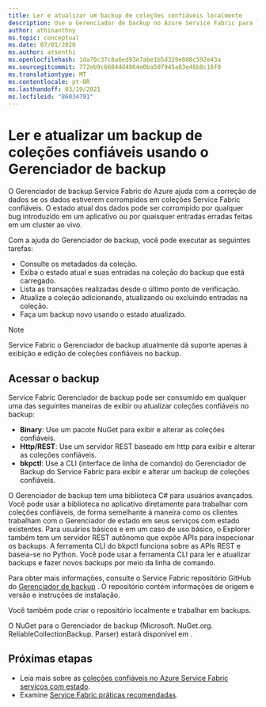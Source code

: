 ```yaml
---
title: Ler e atualizar um backup de coleções confiáveis localmente
description: Use o Gerenciador de backup no Azure Service Fabric para ler e atualizar um backup de coleções confiáveis local.
author: athinanthny
ms.topic: conceptual
ms.date: 07/01/2020
ms.author: atsenthi
ms.openlocfilehash: 1da70c37c8a6ed93e7abe1b5d329e808c592e43a
ms.sourcegitcommit: 772eb9c6684dd4864e0ba507945a83e48b8c16f0
ms.translationtype: MT
ms.contentlocale: pt-BR
ms.lasthandoff: 03/19/2021
ms.locfileid: "86034791"
---
```

# <a name="read-and-update-a-reliable-collections-backup-by-using-backup-explorer"></a>Ler e atualizar um backup de coleções confiáveis usando o Gerenciador de backup

O Gerenciador de backup Service Fabric do Azure ajuda com a correção de dados se os dados estiverem corrompidos em coleções Service Fabric confiáveis. O estado atual dos dados pode ser corrompido por qualquer bug introduzido em um aplicativo ou por quaisquer entradas erradas feitas em um cluster ao vivo.

Com a ajuda do Gerenciador de backup, você pode executar as seguintes tarefas:
-   Consulte os metadados da coleção.
-   Exiba o estado atual e suas entradas na coleção do backup que está carregado.
-   Lista as transações realizadas desde o último ponto de verificação.
-   Atualize a coleção adicionando, atualizando ou excluindo entradas na coleção.
-   Faça um backup novo usando o estado atualizado.

> [!NOTE]
> Service Fabric o Gerenciador de backup atualmente dá suporte apenas à exibição e edição de coleções confiáveis no backup.
>

## <a name="access-the-backup"></a>Acessar o backup

Service Fabric Gerenciador de backup pode ser consumido em qualquer uma das seguintes maneiras de exibir ou atualizar coleções confiáveis no backup:
-   **Binary**: Use um pacote NuGet para exibir e alterar as coleções confiáveis.
-   **Http/REST**: Use um servidor REST baseado em http para exibir e alterar as coleções confiáveis.
-   **bkpctl**: Use a CLI (interface de linha de comando) do Gerenciador de Backup do Service Fabric para exibir e alterar um backup de coleções confiáveis.

O Gerenciador de backup tem uma biblioteca C# para usuários avançados. Você pode usar a biblioteca no aplicativo diretamente para trabalhar com coleções confiáveis, de forma semelhante à maneira como os clientes trabalham com o Gerenciador de estado em seus serviços com estado existentes. Para usuários básicos e em um caso de uso básico, o Explorer também tem um servidor REST autônomo que expõe APIs para inspecionar os backups. A ferramenta CLI do bkpctl funciona sobre as APIs REST e baseia-se no Python. Você pode usar a ferramenta CLI para ler e atualizar backups e fazer novos backups por meio da linha de comando.

Para obter mais informações, consulte o Service Fabric repositório GitHub do [Gerenciador de backup](https://github.com/microsoft/service-fabric-backup-explorer) . O repositório contém informações de origem e versão e instruções de instalação.

Você também pode criar o repositório localmente e trabalhar em backups.
 
O NuGet para o Gerenciador de backup (Microsoft. NuGet.org. ReliableCollectionBackup. Parser) estará disponível em [](https://www.nuget.org/). 

## <a name="next-steps"></a>Próximas etapas

* Leia mais sobre as [coleções confiáveis no Azure Service Fabric serviços com estado](service-fabric-reliable-services-reliable-collections.md).
* Examine [Service Fabric práticas recomendadas](service-fabric-best-practices-overview.md).
